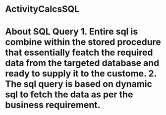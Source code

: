 # ActivityCalcsSQL
# About SQL Query 1. Entire sql is combine within the stored procedure that essentially featch the required data from the targeted database and ready to supply it to the custome. 2. The sql query is based on dynamic sql to fetch the data as per the business requirement.
